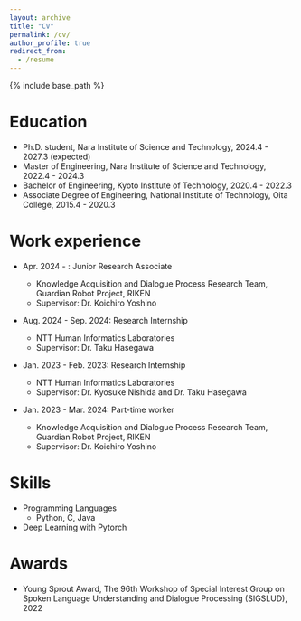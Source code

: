 ```yaml
---
layout: archive
title: "CV"
permalink: /cv/
author_profile: true
redirect_from:
  - /resume
---
```


{% include base_path %}

Education
======
* Ph.D. student, Nara Institute of Science and Technology, 2024.4 - 2027.3 (expected)
* Master of Engineering, Nara Institute of Science and Technology, 2022.4 - 2024.3
* Bachelor of Engineering, Kyoto Institute of Technology, 2020.4 - 2022.3
* Associate Degree of Engineering, National Institute of Technology, Oita College, 2015.4 - 2020.3


Work experience
======
* Apr. 2024 - : Junior Research Associate
  * Knowledge Acquisition and Dialogue Process Research Team, Guardian Robot Project, RIKEN
  <!-- * Theme: Multimodal Dialogue Summarization using Speakers' Non-Verbal Information -->
  * Supervisor: Dr. Koichiro Yoshino

* Aug. 2024 - Sep. 2024: Research Internship
  * NTT Human Informatics Laboratories
  <!-- * Theme: Building Vision and Language Models using Model Merging -->
  * Supervisor: Dr. Taku Hasegawa

* Jan. 2023 - Feb. 2023: Research Internship
  * NTT Human Informatics Laboratories
  <!-- * Theme: An Integrated Understanding of Vision and Language -->
  * Supervisor: Dr. Kyosuke Nishida and Dr. Taku Hasegawa

* Jan. 2023 - Mar. 2024: Part-time worker
  * Knowledge Acquisition and Dialogue Process Research Team, Guardian Robot Project, RIKEN
  <!-- * Theme: Disambiguating Ambiguous Questions using Eye-Gaze in Visual Question Answering -->
  * Supervisor: Dr. Koichiro Yoshino

Skills
======
* Programming Languages
  * Python, C, Java
* Deep Learning with Pytorch


Awards
======
* Young Sprout Award, The 96th Workshop of Special Interest Group on Spoken Language Understanding and Dialogue Processing (SIGSLUD), 2022
